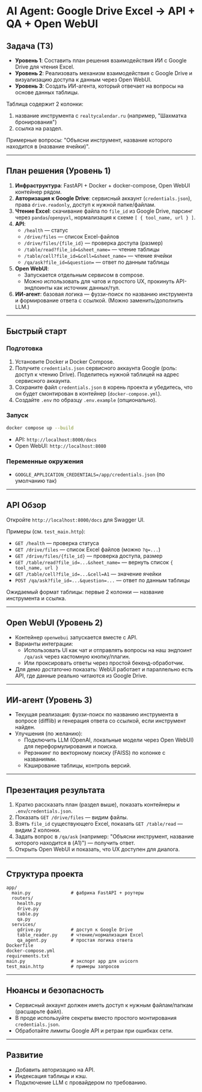 # AI Agent: Google Drive Excel -> API + QA + Open WebUI

## Задача (ТЗ)
- **Уровень 1**: Составить план решения взаимодействия ИИ с Google Drive для чтения Excel.
- **Уровень 2**: Реализовать механизм взаимодействия с Google Drive и визуализацию доступа к данным через Open WebUI.
- **Уровень 3**: Создать ИИ-агента, который отвечает на вопросы на основе данных таблицы.

Таблица содержит 2 колонки:
1) название инструмента с `realtycalendar.ru` (например, "Шахматка бронирования")
2) ссылка на раздел.

Примерные вопросы: "Объясни инструмент, название которого находится в (название ячейки)".

---

## План решения (Уровень 1)
1. **Инфраструктура**: FastAPI + Docker + docker-compose, Open WebUI контейнер рядом.
2. **Авторизация к Google Drive**: сервисный аккаунт (`credentials.json`), права `drive.readonly`, доступ к нужной папке/файлам.
3. **Чтение Excel**: скачивание файла по `file_id` из Google Drive, парсинг через `pandas`/`openpyxl`, нормализация к схеме `[ { tool_name, url } ]`.
4. **API**:
   - `/health` — статус
   - `/drive/files` — список Excel-файлов
   - `/drive/files/{file_id}` — проверка доступа (размер)
   - `/table/read?file_id=&sheet_name=` — чтение таблицы
   - `/table/cell?file_id=&cell=&sheet_name=` — чтение ячейки
   - `/qa/ask?file_id=&question=` — ответ по данным таблицы
5. **Open WebUI**:
   - Запускается отдельным сервисом в compose.
   - Можно использовать для чатов и простого UX, прокинуть API-эндпоинты как источник данных/тул.
6. **ИИ-агент**: базовая логика — фуззи-поиск по названию инструмента и формирование ответа с ссылкой. (Можно заменить/дополнить LLM.)

---

## Быстрый старт

### Подготовка
1. Установите Docker и Docker Compose.
2. Получите `credentials.json` сервисного аккаунта Google (роль: доступ к чтению Drive). Поделитесь нужной таблицей на адрес сервисного аккаунта.
3. Сохраните файл `credentials.json` в корень проекта и убедитесь, что он будет смонтирован в контейнер (`docker-compose.yml`).
4. Создайте `.env` по образцу `.env.example` (опционально).

### Запуск
```bash
docker compose up --build
```
- API: `http://localhost:8000/docs`
- Open WebUI: `http://localhost:8080`

### Переменные окружения
- `GOOGLE_APPLICATION_CREDENTIALS=/app/credentials.json` (по умолчанию так)

---

## API Обзор
Откройте `http://localhost:8000/docs` для Swagger UI.

Примеры (см. `test_main.http`):
- `GET /health` — проверка статуса
- `GET /drive/files` — список Excel файлов (можно `?q=...`)
- `GET /drive/files/{file_id}` — проверка доступа, размер
- `GET /table/read?file_id=...&sheet_name=` — вернуть список `{ tool_name, url }`
- `GET /table/cell?file_id=...&cell=A1` — значение ячейки
- `POST /qa/ask?file_id=...&question=...` — ответ по данным таблицы

Ожидаемый формат таблицы: первые 2 колонки — название инструмента и ссылка.

---

## Open WebUI (Уровень 2)
- Контейнер `openwebui` запускается вместе с API.
- Варианты интеграции:
  - Использовать UI как чат и отправлять вопросы на наш эндпоинт `/qa/ask` через кастомную кнопку/плагин.
  - Или проксировать ответы через простой бекенд-обработчик.
- Для демо достаточно показать: WebUI работает и параллельно есть API, где данные реально читаются из Google Drive.

---

## ИИ-агент (Уровень 3)
- Текущая реализация: фуззи-поиск по названию инструмента в вопросе (difflib) и генерация ответа со ссылкой, если инструмент найден.
- Улучшения (по желанию):
  - Подключить LLM (OpenAI, локальные модели через Open WebUI) для переформулирования и поиска.
  - Рерэнкинг по векторному поиску (FAISS) по колонке с названиями.
  - Кэширование таблицы, контроль версий.

---

## Презентация результата
1. Кратко рассказать план (раздел выше), показать контейнеры и `.env`/`credentials.json`.
2. Показать `GET /drive/files` — видим файлы.
3. Взять `file_id` существующего Excel, показать `GET /table/read` — видим 2 колонки.
4. Задать вопрос в `/qa/ask` (например: "Объясни инструмент, название которого находится в (A1)") — получить ответ.
5. Открыть Open WebUI и показать, что UX доступен для диалога.

---

## Структура проекта
```
app/
  main.py               # фабрика FastAPI + роутеры
  routers/
    health.py
    drive.py
    table.py
    qa.py
  services/
    gdrive.py           # доступ к Google Drive
    table_reader.py     # чтение/нормализация Excel
    qa_agent.py         # простая логика ответа
Dockerfile
docker-compose.yml
requirements.txt
main.py                 # экспорт app для uvicorn
test_main.http          # примеры запросов
```

---

## Нюансы и безопасность
- Сервисный аккаунт должен иметь доступ к нужным файлам/папкам (расшарьте файл).
- В проде используйте секреты вместо простого монтирования `credentials.json`.
- Обработайте лимиты Google API и ретраи при ошибках сети.

---

## Развитие
- Добавить авторизацию на API.
- Индексация таблицы и кэш.
- Подключение LLM с провайдером по требованию.
